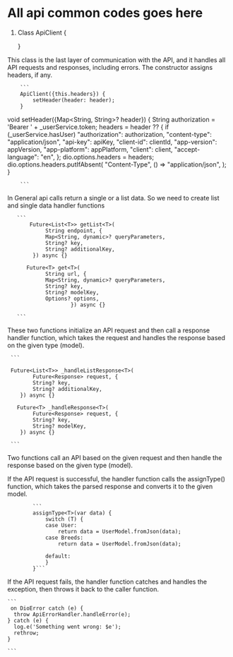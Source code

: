 #  All api common codes goes here 

1. Class ApiClient {

   }

This class is the last layer of communication with the API, and it handles all API requests and responses, including errors. The constructor assigns headers, if any. 

        ```
        ApiClient({this.headers}) {
            setHeader(header: header);
        }

   void setHeader({Map<String, String>? header}) {
    String authorization = 'Bearer ' + _userService.token;
    headers = header ??
        {
          if (_userService.hasUser) "authorization": authorization,
          "content-type": "application/json",
          "api-key": apiKey,
          "client-id": clientId,
          "app-version": appVersion,
          "app-platform": appPlatform,
          "client": client,
          "accept-language": "en",
        };
    dio.options.headers = headers;
    dio.options.headers.putIfAbsent(
      "Content-Type",
      () => "application/json",
    );
  }

        ```

  In General api calls return a single or a list data. So we need to create list and single data handler functions 
      
       ```
           Future<List<T>> getList<T>(
                String endpoint, {
                Map<String, dynamic>? queryParameters,
                String? key,
                String? additionalKey,
            }) async {}

          Future<T> get<T>(
                String url, {
                Map<String, dynamic>? queryParameters,
                String? key,
                String? modelKey,
                Options? options,
                        }) async {}              

       ```

These two functions initialize an API request and then call a response handler function, which takes the request and handles the response based on the given type (model).

     ```

     Future<List<T>> _handleListResponse<T>(
            Future<Response> request, {
            String? key,
            String? additionalKey,
        }) async {}

       Future<T> _handleResponse<T>(
            Future<Response> request, {
            String? key,
            String? modelKey,
        }) async {}

     ```

Two functions call an API based on the given request and then handle the response based on the given type (model). 

If the API request is successful, the handler function calls the assignType() function, which takes the parsed response and converts it to the given model.

            ```
            assignType<T>(var data) {
                switch (T) {
                case User:
                    return data = UserModel.fromJson(data);
                case Breeds:
                    return data = UserModel.fromJson(data);

                default:
                }
            }```

If the API request fails, the handler function catches and handles the exception, then throws it back to the caller function.

    ```
     on DioError catch (e) {
      throw ApiErrorHandler.handleError(e);
    } catch (e) {
      log.e('Something went wrong: $e');
      rethrow;
    }
    
    ```
                
    
      



